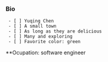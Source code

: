 ### Bio

     - [ ] Yuqing Chen
     - [ ] A small town
     - [ ] As long as they are delicious
     - [ ] Many and exploring
     - [ ] Favorite color: green

**Ocupation: software engineer
